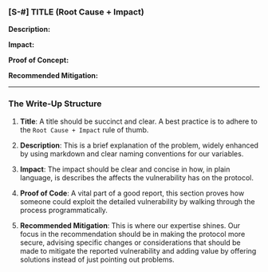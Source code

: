 ### [S-#] TITLE (Root Cause + Impact)

**Description:** 

**Impact:** 

**Proof of Concept:**

**Recommended Mitigation:** 

---



### The Write-Up Structure

1. **Title**: A title should be succinct and clear. A best practice is to adhere to the `Root Cause + Impact` rule of thumb.



1. **Description**: This is a brief explanation of the problem, widely enhanced by using markdown and clear naming conventions for our variables.



1. **Impact**: The impact should be clear and concise in how, in plain language, is describes the affects the vulnerability has on the protocol.



1. **Proof of Code**: A vital part of a good report, this section proves how someone could exploit the detailed vulnerability by walking through the process programmatically.



1. **Recommended Mitigation**: This is where our expertise shines. Our focus in the recommendation should be in making the protocol more secure, advising specific changes or considerations that should be made to mitigate the reported vulnerability and adding value by offering solutions instead of just pointing out problems.